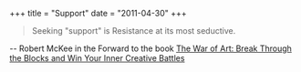 +++
title = "Support"
date = "2011-04-30"
+++

> Seeking "support" is Resistance at its most seductive.

-- Robert McKee in the Forward to the book [The War of Art: Break Through the Blocks and Win Your Inner Creative Battles](http://www.amazon.com/War-Art-Through-Creative-Battles/dp/0446691437/)


